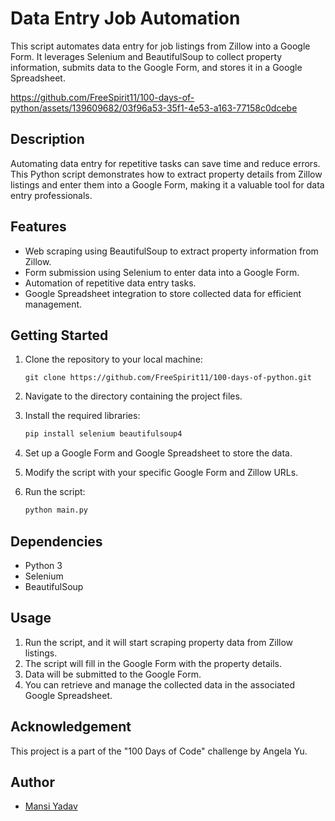 # Data Entry Job Automation

This script automates data entry for job listings from Zillow into a Google Form. It leverages Selenium and BeautifulSoup to collect property information, submits data to the Google Form, and stores it in a Google Spreadsheet.


https://github.com/FreeSpirit11/100-days-of-python/assets/139609682/03f96a53-35f1-4e53-a163-77158c0dcebe


## Description

Automating data entry for repetitive tasks can save time and reduce errors. This Python script demonstrates how to extract property details from Zillow listings and enter them into a Google Form, making it a valuable tool for data entry professionals.

## Features

- Web scraping using BeautifulSoup to extract property information from Zillow.
- Form submission using Selenium to enter data into a Google Form.
- Automation of repetitive data entry tasks.
- Google Spreadsheet integration to store collected data for efficient management.

## Getting Started

1. Clone the repository to your local machine:
   ```shell
   git clone https://github.com/FreeSpirit11/100-days-of-python.git
   ```

2. Navigate to the directory containing the project files.

3. Install the required libraries:

   ```bash
   pip install selenium beautifulsoup4
   ```

4. Set up a Google Form and Google Spreadsheet to store the data.

5. Modify the script with your specific Google Form and Zillow URLs.

6. Run the script:

   ```bash
   python main.py
   ```

## Dependencies

- Python 3
- Selenium
- BeautifulSoup

## Usage

1. Run the script, and it will start scraping property data from Zillow listings.
2. The script will fill in the Google Form with the property details.
3. Data will be submitted to the Google Form.
4. You can retrieve and manage the collected data in the associated Google Spreadsheet.

## Acknowledgement

This project is a part of the "100 Days of Code" challenge by Angela Yu.

## Author
- [Mansi Yadav](https://github.com/FreeSpirit11/data-entry-job-automation)


